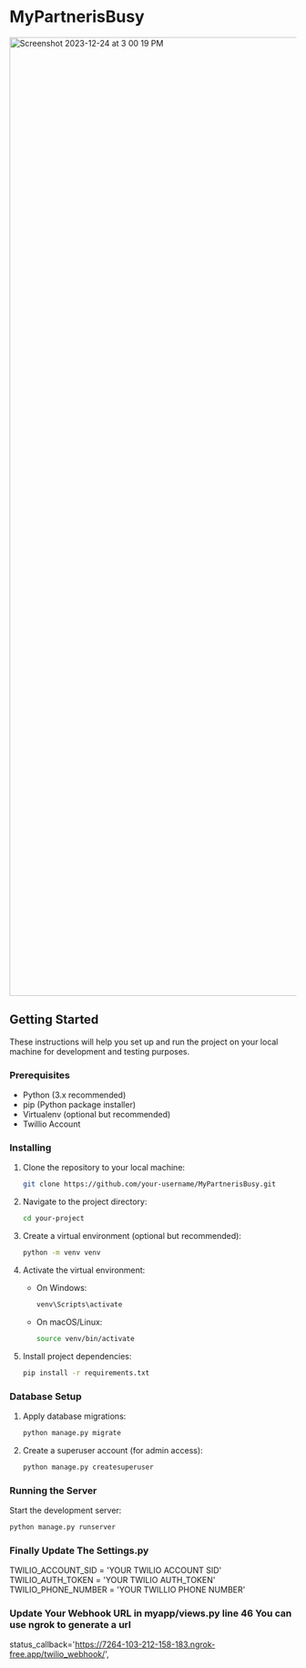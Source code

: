 # MyPartnerisBusy
<img width="1680" alt="Screenshot 2023-12-24 at 3 00 19 PM" src="https://github.com/developerrahulofficial/MyPartnerisBusy/assets/83329806/6b64c0a9-d005-4a2e-8b07-67a7e538591e">

## Getting Started

These instructions will help you set up and run the project on your local machine for development and testing purposes.

### Prerequisites

- Python (3.x recommended)
- pip (Python package installer)
- Virtualenv (optional but recommended)
- Twillio Account

### Installing

1. Clone the repository to your local machine:

    ```bash
    git clone https://github.com/your-username/MyPartnerisBusy.git
    ```

2. Navigate to the project directory:

    ```bash
    cd your-project
    ```

3. Create a virtual environment (optional but recommended):

    ```bash
    python -m venv venv
    ```

4. Activate the virtual environment:

    - On Windows:

        ```bash
        venv\Scripts\activate
        ```

    - On macOS/Linux:

        ```bash
        source venv/bin/activate
        ```

5. Install project dependencies:

    ```bash
    pip install -r requirements.txt
    ```

### Database Setup

1. Apply database migrations:

    ```bash
    python manage.py migrate
    ```

2. Create a superuser account (for admin access):

    ```bash
    python manage.py createsuperuser
    ```

### Running the Server

Start the development server:

```bash
python manage.py runserver
  ```
### Finally Update The Settings.py 

TWILIO_ACCOUNT_SID = 'YOUR TWILIO ACCOUNT SID'
TWILIO_AUTH_TOKEN = 'YOUR TWILIO AUTH_TOKEN'
TWILIO_PHONE_NUMBER = 'YOUR TWILLIO PHONE NUMBER'

### Update Your Webhook URL in myapp/views.py line 46 You can use ngrok to generate a url

  status_callback='https://7264-103-212-158-183.ngrok-free.app/twilio_webhook/',



 


